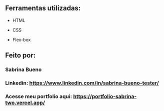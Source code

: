 
## Ferramentas utilizadas:

* HTML

* CSS

* Flex-box

## Feito por:

### Sabrina Bueno

### Linkedin: https://www.linkedin.com/in/sabrina-bueno-tester/

### Acesse meu portfolio aqui: https://portfolio-sabrina-two.vercel.app/




